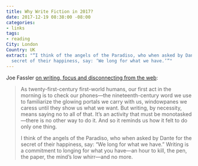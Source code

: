 ```yaml
---
title: Why Write Fiction in 2017?
date: 2017-12-19 08:38:00 -08:00
categories:
- links
tags:
- reading
City: London
Country: UK
extract: "“I think of the angels of the Paradiso, who when asked by Dante for the
  secret of their happiness, say: ‘We long for what we have.’”"
---
```


Joe Fassler [on writing, focus and disconnecting from the web](https://www.theparisreview.org/blog/2017/12/12/write-fiction-2017/): 

> As twenty-first-century first-world humans, our first act in the morning is to check our phones—the nineteenth-century word we use to familiarize the glowing portals we carry with us, windowpanes we caress until they show us what we want. But writing, by necessity, means saying no to all of that. It’s an activity that must be monotasked—there is no other way to do it. And so it reminds us how it felt to do only one thing. 
> 
> I think of the angels of the Paradiso, who when asked by Dante for the secret of their happiness, say: “We long for what we have.” Writing is a commitment to longing for what you have—an hour to kill, the pen, the paper, the mind’s low whirr—and no more.